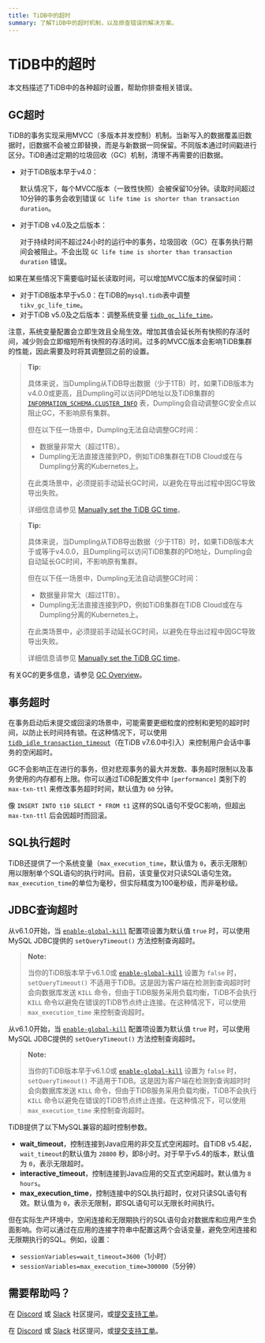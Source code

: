 ```yaml
---
title: TiDB中的超时
summary: 了解TiDB中的超时机制，以及排查错误的解决方案。
---
```


# TiDB中的超时

本文档描述了TiDB中的各种超时设置，帮助你排查相关错误。

## GC超时

TiDB的事务实现采用MVCC（多版本并发控制）机制。当新写入的数据覆盖旧数据时，旧数据不会被立即替换，而是与新数据一同保留。不同版本通过时间戳进行区分。TiDB通过定期的垃圾回收（GC）机制，清理不再需要的旧数据。

- 对于TiDB版本早于v4.0：

    默认情况下，每个MVCC版本（一致性快照）会被保留10分钟。读取时间超过10分钟的事务会收到错误 `GC life time is shorter than transaction duration`。

- 对于TiDB v4.0及之后版本：

    对于持续时间不超过24小时的运行中的事务，垃圾回收（GC）在事务执行期间会被阻止。不会出现 `GC life time is shorter than transaction duration` 错误。

如果在某些情况下需要临时延长读取时间，可以增加MVCC版本的保留时间：

- 对于TiDB版本早于v5.0：在TiDB的`mysql.tidb`表中调整`tikv_gc_life_time`。
- 对于TiDB v5.0及之后版本：调整系统变量 [`tidb_gc_life_time`](/system-variables.md#tidb_gc_life_time-new-in-v50)。

注意，系统变量配置会立即生效且全局生效。增加其值会延长所有快照的存活时间，减少则会立即缩短所有快照的存活时间。过多的MVCC版本会影响TiDB集群的性能，因此需要及时将其调整回之前的设置。

<CustomContent platform="tidb">

> **Tip:**
>
> 具体来说，当Dumpling从TiDB导出数据（少于1TB）时，如果TiDB版本为v4.0.0或更高，且Dumpling可以访问PD地址以及TiDB集群的 [`INFORMATION_SCHEMA.CLUSTER_INFO`](/information-schema/information-schema-cluster-info.md) 表，Dumpling会自动调整GC安全点以阻止GC，不影响原有集群。
>
> 但在以下任一场景中，Dumpling无法自动调整GC时间：
>
> - 数据量非常大（超过1TB）。
> - Dumpling无法直接连接到PD，例如TiDB集群在TiDB Cloud或在与Dumpling分离的Kubernetes上。
>
> 在此类场景中，必须提前手动延长GC时间，以避免在导出过程中因GC导致导出失败。
>
> 详细信息请参见 [Manually set the TiDB GC time](/dumpling-overview.md#manually-set-the-tidb-gc-time)。

</CustomContent>

<CustomContent platform="tidb-cloud">

> **Tip:**
>
> 具体来说，当Dumpling从TiDB导出数据（少于1TB）时，如果TiDB版本大于或等于v4.0.0，且Dumpling可以访问TiDB集群的PD地址，Dumpling会自动延长GC时间，不影响原有集群。
>
> 但在以下任一场景中，Dumpling无法自动调整GC时间：
>
> - 数据量非常大（超过1TB）。
> - Dumpling无法直接连接到PD，例如TiDB集群在TiDB Cloud或在与Dumpling分离的Kubernetes上。
>
> 在此类场景中，必须提前手动延长GC时间，以避免在导出过程中因GC导致导出失败。
>
> 详细信息请参见 [Manually set the TiDB GC time](https://docs.pingcap.com/tidb/stable/dumpling-overview#manually-set-the-tidb-gc-time)。

</CustomContent>

有关GC的更多信息，请参见 [GC Overview](/garbage-collection-overview.md)。

## 事务超时

在事务启动后未提交或回滚的场景中，可能需要更细粒度的控制和更短的超时时间，以防止长时间持有锁。在这种情况下，可以使用 [`tidb_idle_transaction_timeout`](/system-variables.md#tidb_idle_transaction_timeout-new-in-v760)（在TiDB v7.6.0中引入）来控制用户会话中事务的空闲超时。

GC不会影响正在进行的事务，但对悲观事务的最大并发数、事务超时限制以及事务使用的内存都有上限。你可以通过TiDB配置文件中 `[performance]` 类别下的 `max-txn-ttl` 来修改事务超时时间，默认值为 `60` 分钟。

像 `INSERT INTO t10 SELECT * FROM t1` 这样的SQL语句不受GC影响，但超出 `max-txn-ttl` 后会因超时而回滚。

## SQL执行超时

TiDB还提供了一个系统变量（`max_execution_time`，默认值为 `0`，表示无限制）用以限制单个SQL语句的执行时间。目前，该变量仅对只读SQL语句生效。`max_execution_time`的单位为毫秒，但实际精度为100毫秒级，而非毫秒级。

## JDBC查询超时

<CustomContent platform="tidb">

从v6.1.0开始，当 [`enable-global-kill`](/tidb-configuration-file.md#enable-global-kill-new-in-v610) 配置项设置为默认值 `true` 时，可以使用MySQL JDBC提供的 `setQueryTimeout()` 方法控制查询超时。

> **Note:**
>
> 当你的TiDB版本早于v6.1.0或 [`enable-global-kill`](/tidb-configuration-file.md#enable-global-kill-new-in-v610) 设置为 `false` 时，`setQueryTimeout()` 不适用于TiDB。这是因为客户端在检测到查询超时时会向数据库发送 `KILL` 命令，但由于TiDB服务采用负载均衡，TiDB不会执行 `KILL` 命令以避免在错误的TiDB节点终止连接。在这种情况下，可以使用 `max_execution_time` 来控制查询超时。

</CustomContent>

<CustomContent platform="tidb-cloud">

从v6.1.0开始，当 [`enable-global-kill`](https://docs.pingcap.com/tidb/stable/tidb-configuration-file/#enable-global-kill-new-in-v610) 配置项设置为默认值 `true` 时，可以使用MySQL JDBC提供的 `setQueryTimeout()` 方法控制查询超时。

> **Note:**
>
> 当你的TiDB版本早于v6.1.0或 [`enable-global-kill`](https://docs.pingcap.com/tidb/stable/tidb-configuration-file/#enable-global-kill-new-in-v610) 设置为 `false` 时，`setQueryTimeout()` 不适用于TiDB。这是因为客户端在检测到查询超时时会向数据库发送 `KILL` 命令，但由于TiDB服务采用负载均衡，TiDB不会执行 `KILL` 命令以避免在错误的TiDB节点终止连接。在这种情况下，可以使用 `max_execution_time` 来控制查询超时。

</CustomContent>

TiDB提供了以下MySQL兼容的超时控制参数。

- **wait_timeout**，控制连接到Java应用的非交互式空闲超时。自TiDB v5.4起，`wait_timeout`的默认值为 `28800` 秒，即8小时。对于早于v5.4的版本，默认值为 `0`，表示无限超时。
- **interactive_timeout**，控制连接到Java应用的交互式空闲超时。默认值为 `8 hours`。
- **max_execution_time**，控制连接中的SQL执行超时，仅对只读SQL语句有效。默认值为 `0`，表示无限制，即SQL语句可以无限长时间执行。

但在实际生产环境中，空闲连接和无限期执行的SQL语句会对数据库和应用产生负面影响。你可以通过在应用的连接字符串中配置这两个会话变量，避免空闲连接和无限期执行的SQL。例如，设置：

- `sessionVariables=wait_timeout=3600`（1小时）
- `sessionVariables=max_execution_time=300000`（5分钟）

## 需要帮助吗？

<CustomContent platform="tidb">

在 [Discord](https://discord.gg/DQZ2dy3cuc?utm_source=doc) 或 [Slack](https://slack.tidb.io/invite?team=tidb-community&channel=everyone&ref=pingcap-docs) 社区提问，或[提交支持工单](/support.md)。

</CustomContent>

<CustomContent platform="tidb-cloud">

在 [Discord](https://discord.gg/DQZ2dy3cuc?utm_source=doc) 或 [Slack](https://slack.tidb.io/invite?team=tidb-community&channel=everyone&ref=pingcap-docs) 社区提问，或[提交支持工单](https://tidb.support.pingcap.com/)。

</CustomContent>